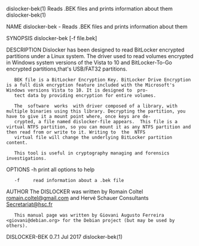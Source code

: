 dislocker-bek(1)                                                       Reads .BEK files and prints information about them                                                      dislocker-bek(1)

NAME
       dislocker-bek - Reads .BEK files and prints information about them

SYNOPSIS
       dislocker-bek [-f file.bek]

DESCRIPTION
       Dislocker  has  been  designed  to read BitLocker encrypted partitions under a Linux system. The driver used to read volumes encrypted in Windows system versions of the Vista to 10 and
       BitLocker-To-Go encrypted partitions,that's USB/FAT32 partitions.

       BEK file is a BitLocker Encryption Key. BitLocker Drive Encryption is a full disk encryption feature included with the Microsoft's Windows versions Vista to 10. It is designed to  pro‐
       tect data by providing encryption for entire volumes.

       The  software  works  with driver composed of a library, with multiple binaries using this library. Decrypting the partition, you have to give it a mount point where, once keys are de‐
       crypted, a file named dislocker-file appears.  This file is a virtual NTFS partition, so you can mount it as any NTFS partition and then read from or write to it. Writing to  the  NTFS
       virtual file will change the underlying BitLocker partition content.

       This tool is useful in cryptography managing and forensics investigations.

OPTIONS
       -h     print all options to help

       -f     read information about a .bek file

AUTHOR
       The DISLOCKER was written by Romain Coltel <romain.coltel@gmail.com> and Hervé Schauer Consultants <Secretariat@hsc.fr>

       This manual page was written by Giovani Augusto Ferreira <giovani@debian.org> for the Debian project (but may be used by others).

DISLOCKER-BEK 0.7.1                                                                         Jul 2017                                                                           dislocker-bek(1)
